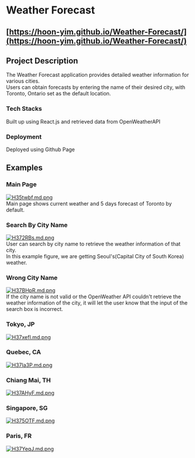 # Weather Forecast
## [https://hoon-yim.github.io/Weather-Forecast/](https://hoon-yim.github.io/Weather-Forecast/)
## Project Description
The Weather Forecast application provides detailed weather information for various cities. <br/>
Users can obtain forecasts by entering the name of their desired city, with Toronto, Ontario set as the default location.

### Tech Stacks
Built up using React.js and retrieved data from OpenWeatherAPI

### Deployment
Deployed using Github Page

## Examples

### Main Page
[![H35twbf.md.png](https://iili.io/H35twbf.md.png)](https://freeimage.host/i/H35twbf)
<br />
Main page shows current weather and 5 days forecast of Toronto by default.

### Search By City Name
[![H372RBs.md.png](https://iili.io/H372RBs.md.png)](https://freeimage.host/i/H372RBs)
<br />
User can search by city name to retrieve the weather information of that city. 
<br />
In this example figure, we are getting Seoul's(Capital City of South Korea) weather.

### Wrong City Name
[![H37BHpR.md.png](https://iili.io/H37BHpR.md.png)](https://freeimage.host/i/H37BHpR)
<br />
If the city name is not valid or the OpenWeather API couldn't retrieve the weather information of the city, it will let the user know that the input of the search box is incorrect.

### Tokyo, JP
[![H37xefI.md.png](https://iili.io/H37xefI.md.png)](https://freeimage.host/i/H37xefI)
### Quebec, CA
[![H37Ia3P.md.png](https://iili.io/H37Ia3P.md.png)](https://freeimage.host/i/H37Ia3P)
### Chiang Mai, TH
[![H37AHyF.md.png](https://iili.io/H37AHyF.md.png)](https://freeimage.host/i/H37AHyF)
### Singapore, SG
[![H375OTF.md.png](https://iili.io/H375OTF.md.png)](https://freeimage.host/i/H375OTF)
### Paris, FR
[![H37YeqJ.md.png](https://iili.io/H37YeqJ.md.png)](https://freeimage.host/i/H37YeqJ)
